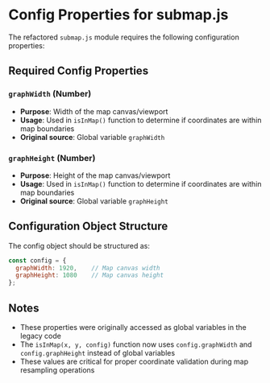 # Config Properties for submap.js

The refactored `submap.js` module requires the following configuration properties:

## Required Config Properties

### `graphWidth` (Number)
- **Purpose**: Width of the map canvas/viewport
- **Usage**: Used in `isInMap()` function to determine if coordinates are within map boundaries
- **Original source**: Global variable `graphWidth`

### `graphHeight` (Number)  
- **Purpose**: Height of the map canvas/viewport
- **Usage**: Used in `isInMap()` function to determine if coordinates are within map boundaries
- **Original source**: Global variable `graphHeight`

## Configuration Object Structure

The config object should be structured as:

```javascript
const config = {
  graphWidth: 1920,    // Map canvas width
  graphHeight: 1080    // Map canvas height
};
```

## Notes

- These properties were originally accessed as global variables in the legacy code
- The `isInMap(x, y, config)` function now uses `config.graphWidth` and `config.graphHeight` instead of global variables
- These values are critical for proper coordinate validation during map resampling operations